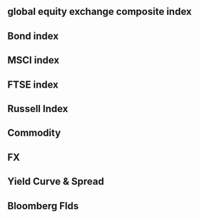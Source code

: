 ## global equity exchange composite index

## Bond index

## MSCI index

## FTSE index

## Russell Index

## Commodity

## FX

## Yield Curve & Spread


## Bloomberg Flds


